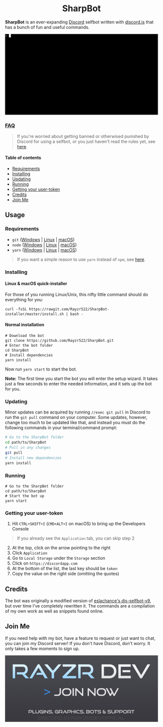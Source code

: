 <h1 align="center">SharpBot</h1>

**SharpBot** is an ever-expanding [Discord](http://discordapp.com) selfbot written with [discord.js](https://discord.js.org/#/) that has a bunch of fun and useful commands.

![SharpBot installer GIF](/res/sharpbot-install.gif)

### [FAQ](FAQ.md)

> If you're worried about getting banned or otherwised punished by Discord for using a selfbot, or you just haven't read the rules yet, see [here](https://github.com/Rayzr522/SharpBot/wiki/SelfBot-Rules).

#### Table of contents
- [Requirements](#requirements)
- [Installing](#installing)
- [Updating](#updating)
- [Running](#running)
- [Getting your user-token](#getting-your-user-token)
- [Credits](#credits)
- [Join Me](#join-me)

## Usage
### Requirements
- `git` ([Windows](https://git-scm.com/download/win) | [Linux](https://git-scm.com/download/linux) | [macOS](https://git-scm.com/download/mac))
- `node` ([Windows](https://nodejs.org/en/download/current/) | [Linux](https://nodejs.org/en/download/package-manager/) | [macOS](https://nodejs.org/en/download/current/))
- `yarn` ([Windows](https://yarnpkg.com/en/docs/install#windows-tab) | [Linux](https://yarnpkg.com/en/docs/install#linux-tab) | [macOS](https://yarnpkg.com/en/docs/install#mac-tab))

> If you want a simple reason to use `yarn` instead of `npm`, see [here](https://github.com/Rayzr522/SharpBot/wiki/Why-Yarn%3F).

### Installing
#### Linux & macOS quick-installer
For those of you running Linux/Unix, this nifty little command should do everything for you:

    curl -fsSL https://rawgit.com/Rayzr522/SharpBot-installer/master/install.sh | bash -

#### Normal installation
```
# Download the bot
git clone https://github.com/Rayzr522/SharpBot.git
# Enter the bot folder
cd SharpBot
# Install dependencies
yarn install
```

Now run `yarn start` to start the bot. 

**Note:** The first time you start the bot you will enter the setup wizard. It takes just a few seconds to enter the needed information, and it sets up the bot for you.

### Updating
Minor updates can be acquired by running `//exec git pull` in Discord to run the `git pull` command on your computer. Some updates, however, change too much to be updated like that, and instead you must do the following commands in your terminal/command prompt:

```bash
# Go to the SharpBot folder
cd path/to/SharpBot
# Pull in any changes
git pull
# Install new dependencies
yarn install
```

### Running
```
# Go to the SharpBot folder
cd path/to/SharpBot
# Start the bot up
yarn start
```

### Getting your user-token
1. Hit `CTRL+SHIFT+I` (`CMD+ALT+I` on macOS) to bring up the Developers Console
> If you already see the `Application` tab, you can skip step 2
2. At the top, click on the arrow pointing to the right
3. Click `Application`
4. Go to `Local Storage` under the `Storage` section
5. Click on `https://discordapp.com`
6. At the bottom of the list, the last key should be `token`
7. Copy the value on the right side (omitting the quotes)

## Credits
The bot was originally a modified version of [eslachance's djs-selfbot-v9](https://github.com/eslachance/djs-selfbot-v9), but over time I've completely rewritten it. The commands are a compilation of my own work as well as snippets found online.

## Join Me
If you need help with my bot, have a feature to request or just want to chat, you can join my Discord server! If you don't have Discord, don't worry. It only takes a few moments to sign up.

[![Discord Badge](https://github.com/Rayzr522/ProjectResources/raw/master/RayzrDev/badge-small.png)](https://discord.io/rayzrdevofficial)
